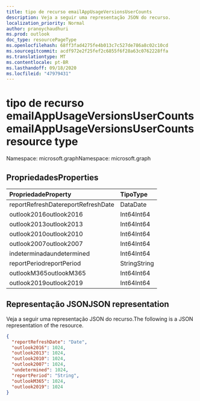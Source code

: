 ```yaml
---
title: tipo de recurso emailAppUsageVersionsUserCounts
description: Veja a seguir uma representação JSON do recurso.
localization_priority: Normal
author: pranoychaudhuri
ms.prod: outlook
doc_type: resourcePageType
ms.openlocfilehash: 68ff3fad4275fe4b013c7c527de786a8c02c10cd
ms.sourcegitcommit: acdf972e2f25fef2c6855f6f28a63c0762228ffa
ms.translationtype: MT
ms.contentlocale: pt-BR
ms.lasthandoff: 09/18/2020
ms.locfileid: "47979431"
---
```

# <a name="emailappusageversionsusercounts-resource-type"></a><span data-ttu-id="20ca0-103">tipo de recurso emailAppUsageVersionsUserCounts</span><span class="sxs-lookup"><span data-stu-id="20ca0-103">emailAppUsageVersionsUserCounts resource type</span></span>

<span data-ttu-id="20ca0-104">Namespace: microsoft.graph</span><span class="sxs-lookup"><span data-stu-id="20ca0-104">Namespace: microsoft.graph</span></span>

## <a name="properties"></a><span data-ttu-id="20ca0-105">Propriedades</span><span class="sxs-lookup"><span data-stu-id="20ca0-105">Properties</span></span>

| <span data-ttu-id="20ca0-106">Propriedade</span><span class="sxs-lookup"><span data-stu-id="20ca0-106">Property</span></span>          | <span data-ttu-id="20ca0-107">Tipo</span><span class="sxs-lookup"><span data-stu-id="20ca0-107">Type</span></span>   |
| :---------------- | :----- |
| <span data-ttu-id="20ca0-108">reportRefreshDate</span><span class="sxs-lookup"><span data-stu-id="20ca0-108">reportRefreshDate</span></span> | <span data-ttu-id="20ca0-109">Data</span><span class="sxs-lookup"><span data-stu-id="20ca0-109">Date</span></span>   |
| <span data-ttu-id="20ca0-110">outlook2016</span><span class="sxs-lookup"><span data-stu-id="20ca0-110">outlook2016</span></span>       | <span data-ttu-id="20ca0-111">Int64</span><span class="sxs-lookup"><span data-stu-id="20ca0-111">Int64</span></span>  |
| <span data-ttu-id="20ca0-112">outlook2013</span><span class="sxs-lookup"><span data-stu-id="20ca0-112">outlook2013</span></span>       | <span data-ttu-id="20ca0-113">Int64</span><span class="sxs-lookup"><span data-stu-id="20ca0-113">Int64</span></span>  |
| <span data-ttu-id="20ca0-114">outlook2010</span><span class="sxs-lookup"><span data-stu-id="20ca0-114">outlook2010</span></span>       | <span data-ttu-id="20ca0-115">Int64</span><span class="sxs-lookup"><span data-stu-id="20ca0-115">Int64</span></span>  |
| <span data-ttu-id="20ca0-116">outlook2007</span><span class="sxs-lookup"><span data-stu-id="20ca0-116">outlook2007</span></span>       | <span data-ttu-id="20ca0-117">Int64</span><span class="sxs-lookup"><span data-stu-id="20ca0-117">Int64</span></span>  |
| <span data-ttu-id="20ca0-118">indeterminada</span><span class="sxs-lookup"><span data-stu-id="20ca0-118">undetermined</span></span>      | <span data-ttu-id="20ca0-119">Int64</span><span class="sxs-lookup"><span data-stu-id="20ca0-119">Int64</span></span>  |
| <span data-ttu-id="20ca0-120">reportPeriod</span><span class="sxs-lookup"><span data-stu-id="20ca0-120">reportPeriod</span></span>      | <span data-ttu-id="20ca0-121">String</span><span class="sxs-lookup"><span data-stu-id="20ca0-121">String</span></span> |
| <span data-ttu-id="20ca0-122">outlookM365</span><span class="sxs-lookup"><span data-stu-id="20ca0-122">outlookM365</span></span>       | <span data-ttu-id="20ca0-123">Int64</span><span class="sxs-lookup"><span data-stu-id="20ca0-123">Int64</span></span>  |
| <span data-ttu-id="20ca0-124">outlook2019</span><span class="sxs-lookup"><span data-stu-id="20ca0-124">outlook2019</span></span>       | <span data-ttu-id="20ca0-125">Int64</span><span class="sxs-lookup"><span data-stu-id="20ca0-125">Int64</span></span>  |

## <a name="json-representation"></a><span data-ttu-id="20ca0-126">Representação JSON</span><span class="sxs-lookup"><span data-stu-id="20ca0-126">JSON representation</span></span>

<span data-ttu-id="20ca0-127">Veja a seguir uma representação JSON do recurso.</span><span class="sxs-lookup"><span data-stu-id="20ca0-127">The following is a JSON representation of the resource.</span></span>

<!-- {
  "blockType": "resource",
  "@odata.type": "microsoft.graph.emailAppUsageVersionsUserCounts"
} -->

```json
{
  "reportRefreshDate": "Date", 
  "outlook2016": 1024, 
  "outlook2013": 1024, 
  "outlook2010": 1024, 
  "outlook2007": 1024, 
  "undetermined": 1024, 
  "reportPeriod": "String",
  "outlookM365": 1024,
  "outlook2019": 1024
}
```



